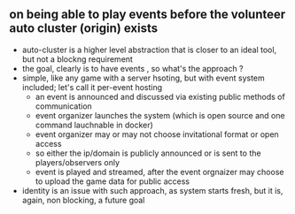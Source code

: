 
## on being able to play events before the volunteer auto cluster (origin) exists

- auto-cluster is a higher level abstraction that is closer to an ideal tool, but not a blockng requirement
- the goal, clearly is to have events , so what's the approach ?
- simple, like any game with a server hsoting, but with event system included; let's call it per-event hosting 
    - an event is announced and discussed via existing public methods of communication
    - event organizer launches the system (which is open source and one command lauchnable in docker)
    - event organizer may or may not choose invitational format or open access
    - so either the ip/domain is publicly announced or is sent to the players/observers only
    - event is played and streamed, after the event orgnaizer may choose to upload the game data for public access
- identity is an issue with such approach, as system starts fresh, but it is, again, non blocking, a future goal

